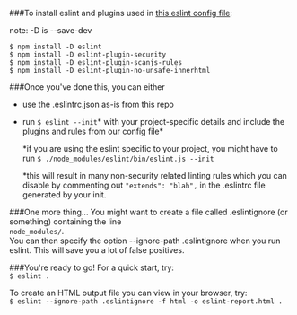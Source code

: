 
###To install eslint and plugins used in [this eslint config file](https://github.com/saradiaz/security-baseline/blob/master/JavaScript/source-code-analysis/.eslintrc.json):

note: -D is --save-dev

`$ npm install -D eslint`  
`$ npm install -D eslint-plugin-security`  
`$ npm install -D eslint-plugin-scanjs-rules`  
`$ npm install -D eslint-plugin-no-unsafe-innerhtml`  

###Once you've done this, you can either
* use the .eslintrc.json as-is from this repo
* run `$ eslint --init`* with your project-specific details and include the plugins and rules from our config file*  

	*if you are using the eslint specific to your project, you might have to run `$ ./node_modules/eslint/bin/eslint.js --init`
	
	*this will result in many non-security related linting rules which you can disable by commenting out `"extends": "blah",` in the .eslintrc file generated by your init.
	

###One more thing...
You might want to create a file called .eslintignore (or something) containing the line  
`node_modules/`.  
You can then specify the option --ignore-path .eslintignore when you run eslint. This will save you a lot of false positives. 

###You're ready to go!
For a quick start, try:  
`$ eslint .`

To create an HTML output file you can view in your browser, try:  
`$ eslint --ignore-path .eslintignore -f html -o eslint-report.html .`


